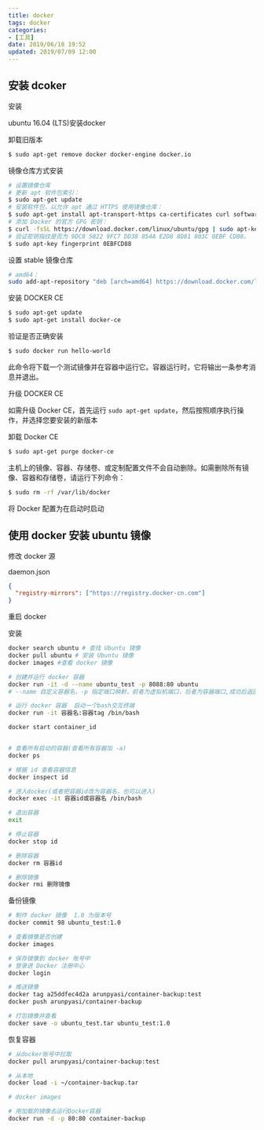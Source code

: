 ```yaml
---
title: docker
tags: docker
categories:
- [工具]
date: 2019/06/18 19:52
updated: 2019/07/09 12:00
---
```



## 安装 dcoker

安装

ubuntu 16.04 (LTS)安装docker



卸载旧版本

```bash
$ sudo apt-get remove docker docker-engine docker.io
```



镜像仓库方式安装

```bash
# 设置镜像仓库
# 更新 apt 软件包索引：
$ sudo apt-get update
# 安装软件包，以允许 apt 通过 HTTPS 使用镜像仓库：
$ sudo apt-get install apt-transport-https ca-certificates curl software-properties-common
# 添加 Docker 的官方 GPG 密钥：
$ curl -fsSL https://download.docker.com/linux/ubuntu/gpg | sudo apt-key add -
# 验证密钥指纹是否为 9DC8 5822 9FC7 DD38 854A E2D8 8D81 803C 0EBF CD88。
$ sudo apt-key fingerprint 0EBFCD88
```



设置 stable 镜像仓库

```bash
# amd64：
sudo add-apt-repository "deb [arch=amd64] https://download.docker.com/linux/ubuntu $(lsb_release -cs) stable"
```



安装 DOCKER CE

```bash
$ sudo apt-get update
$ sudo apt-get install docker-ce
```



验证是否正确安装

```bash
$ sudo docker run hello-world
```

此命令将下载一个测试镜像并在容器中运行它。容器运行时，它将输出一条参考消息并退出。



升级 DOCKER CE

如需升级 Docker CE，首先运行 `sudo apt-get update`，然后按照顺序执行操作，并选择您要安装的新版本



卸载 Docker CE

```bash
$ sudo apt-get purge docker-ce
```

主机上的镜像、容器、存储卷、或定制配置文件不会自动删除。如需删除所有镜像、容器和存储卷，请运行下列命令：

```bash
$ sudo rm -rf /var/lib/docker
```



将 Docker 配置为在启动时启动





## 使用 docker 安装 ubuntu 镜像

修改 docker 源

daemon.json

```json
{
  "registry-mirrors": ["https://registry.docker-cn.com"]
}
```

重启 docker



安装

```bash
docker search ubuntu # 查找 Ubuntu 镜像
docker pull ubuntu # 安装 Ubuntu 镜像
docker images #查看 docker 镜像

# 创建并运行 docker 容器
docker run -it -d --name ubuntu_test -p 8088:80 ubuntu
# --name 自定义容器名，-p 指定端口映射，前者为虚拟机端口，后者为容器端口,成功后返回 id

# 运行 docker 容器  启动一个bash交互终端
docker run -it 容器名:容器tag /bin/bash

docker start container_id


# 查看所有启动的容器(查看所有容器加 -a)
docker ps

# 根据 id 查看容器信息
docker inspect id

# 进入docker(或者把容器id改为容器名，也可以进入)
docker exec -it 容器id或容器名 /bin/bash

# 退出容器
exit

# 停止容器
docker stop id

# 删除容器
docker rm 容器id

# 删除镜像
docker rmi 删除镜像
```



备份镜像

```bash
# 制作 docker 镜像  1.0 为版本号
docker commit 98 ubuntu_test:1.0

# 查看镜像是否创建
docker images

# 保存镜像到 docker 账号中
# 登录进 Docker 注册中心
docker login

# 推送镜像
docker tag a25ddfec4d2a arunpyasi/container-backup:test
docker push arunpyasi/container-backup

# 打包镜像并查看
docker save -o ubuntu_test.tar ubuntu_test:1.0
```



恢复容器

```bash
# 从docker账号中拉取
docker pull arunpyasi/container-backup:test

# 从本地
docker load -i ~/container-backup.tar

# docker images

# 用加载的镜像去运行Docker容器
docker run -d -p 80:80 container-backup
```

